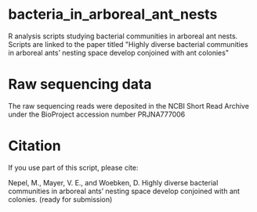 # bacteria_in_arboreal_ant_nests
R analysis scripts studying bacterial communities in arboreal ant nests. Scripts are linked to the paper titled "Highly diverse bacterial communities in arboreal ants’ nesting space develop conjoined with ant colonies"

# Raw sequencing data
The raw sequencing reads were deposited in the NCBI Short Read Archive under the BioProject accession number PRJNA777006

# Citation
If you use part of this script, please cite:

Nepel, M., Mayer, V. E., and Woebken, D. Highly diverse bacterial communities in arboreal ants’ nesting space develop conjoined with ant colonies. (ready for submission)
